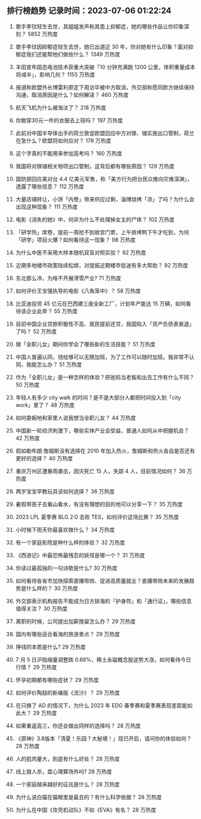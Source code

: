 
## 排行榜趋势 记录时间：2023-07-06 01:22:24
  
  1. 歌手李玟轻生去世，其姐姐发声称其患上抑郁症，她的哪些作品让你印象深刻？ 5852 万热度
    
  2. 歌手李玟因抑郁症轻生去世，她已出道近 30 年，你对她有什么印象？面对抑郁症我们还能帮他们做些什么？ 1349 万热度
    
  3. 丰田宣布固态电池技术获重大突破「10 分钟充满跑 1200 公里，体积重量成本将减半」，影响几何？ 1155 万热度
    
  4. 报道称欧盟外长博雷利原定下周访华被中方取消，外交部称愿同欧方继续保持沟通，取消原因是什么？如何解读？ 460 万热度
    
  5. 航天飞机为什么被淘汰了？ 218 万热度
    
  6. 你敢穿30元一件的衣服去上班吗？ 197 万热度
    
  7. 此前对中国半导体出手的荷兰敦促欧盟回应中方对镓、锗实施出口管制，荷兰在急什么？欧盟将如何应对？ 178 万热度
    
  8. 这个字真的不能用来参加高考吗？ 160 万热度
    
  9. 我国将对镓锗相关物项出口管制，这背后都有哪些原因？ 129 万热度
    
  10. 国防部回应美对台 4.4 亿美元军售，称「美方行为把台民众推向灾难深渊」，透露了哪些信息？ 112 万热度
    
  11. 大量店铺转让，小饼「内卷」带来供应过剩，淄博烧烤「凉」了吗？为什么会出现这种现象？ 111 万热度
    
  12. 电影《消失的她》中，何非为什么不处理掉女主的尸体？ 102 万热度
    
  13. 「研学热」席卷，提前一周抢不到故宫门票，上午排烤鸭下午才吃到，为何「研学」项目火爆？如何看待这一现象？ 98 万热度
    
  14. 为什么中医不采用大样本随机双盲对照实验？ 92 万热度
    
  15. 近期多地楼市政策陆续松绑，对提振近期楼市低迷有多大帮助？ 92 万热度
    
  16. 东北那么冷，为啥不开展滑雪产业? 71 万热度
    
  17. 如何评价王宝强执导的电影《八角笼中》？ 58 万热度
    
  18. 比亚迪投资 45 亿元在巴西建三座全新工厂，计划年产能达 15 万辆，如何看待该企业此举？ 55 万热度
    
  19. 目前中国企业贷款积极性不高、居民提前还贷，我国陷入「资产负债表衰退」了吗？ 52 万热度
    
  20. 做「全职儿女」期间你学会了哪些新的生活技能？ 51 万热度
    
  21. 中国人普遍认同，钱给够可以无限加班，为了工作可以随时加班。我非常不认同，我能怎么办？ 51 万热度
    
  22. 作为「全职儿女」是一种怎样的体验？把爸妈当老板和出去工作有什么不同？ 50 万热度
    
  23. 年轻人有多少 city walk 的时间？是不是大部分人都把时间投入到「city work」里了？ 48 万热度
    
  24. 如何委婉地和家里人说我想当全职儿女？ 44 万热度
    
  25. 中国新一轮经济刺激下，哪些实体产业会受益，普通人如何从中把握机会？ 42 万热度
    
  26. 假如勒布朗·詹姆斯没有选择在 2010 年加入热火，詹姆斯和热火各自是否还有更好的选择？ 40 万热度
    
  27. 重庆万州区遭暴雨袭击，因灾死亡 15 人，失踪 4 人，目前情况如何？ 36 万热度
    
  28. 两岁宝宝早教玩具该如何选择？ 36 万热度
    
  29. 暑假带孩子去看山看水，有没有理想的目的地可以分享一下？ 35 万热度
    
  30. 2023 LPL 夏季赛 BLG 2:0 击败 TES，如何评价这场比赛？ 35 万热度
    
  31. 小时候下雨天你最喜欢做什么？ 34 万热度
    
  32. 有一个家庭影院是种什么样的体验？ 32 万热度
    
  33. 《西游记》中最恐怖最残忍的妖怪是哪一个？ 31 万热度
    
  34. 你读过最孤独的一句诗歌是什么? 30 万热度
    
  35. 如何看待各省市加快探索直播带岗、促进高质量就业？直播带岗未来的发展趋势是什么样的？ 30 万热度
    
  36. 外交部表示机构报告不能成为日方排海的「护身符」和「通行证」，哪些信息值得关注？ 30 万热度
    
  37. 离职的时候，公司提出加薪挽留怎么办？ 29 万热度
    
  38. 国内有哪些适合看海的旅游景点？ 29 万热度
    
  39. 挣钱的本质是什么? 29 万热度
    
  40. 7 月 5 日沪指缩量调整跌 0.69%，稀土永磁概念股逆势大涨，如何看待今日行情？ 29 万热度
    
  41. 怀孕初期都有哪些症状？ 29 万热度
    
  42. 如何评价陶喆的新编版《流沙》？ 29 万热度
    
  43. 在只换了 AD 的情况下，为什么 2023 年 EDG 春季赛和夏季赛表现差距能如此大？ 29 万热度
    
  44. 如果重返高三，你还会做出同样的选择吗？ 28 万热度
    
  45. 《原神》3.8版本「清夏！乐园？大秘境！」现已开启，请问你的体验如何？ 28 万热度
    
  46. 人的肌肉量大，到底有什么好处？ 28 万热度
    
  47. 线上狼人杀，盘心理算场外吗? 28 万热度
    
  48. 一个家庭越来越好的征兆是什么？ 28 万热度
    
  49. 为什么说白猫在猫眼里是最丑的？有什么科学依据？ 28 万热度
    
  50. 为什么在中国《攻壳机动队》不如《EVA》有名？ 28 万热度
    